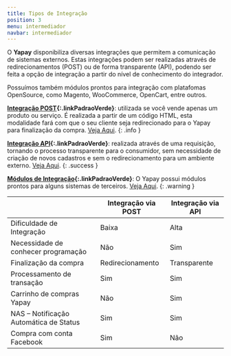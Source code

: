 ```yaml
---
title: Tipos de Integração
position: 3
menu: intermediador
navbar: intermediador
---
```



O **Yapay** disponibiliza diversas integrações que permitem a comunicação de sistemas externos. Estas integrações podem ser realizadas através de redirecionamentos (POST) ou de forma transparente (API), podendo ser feita a opção de integração a partir do nível de conhecimento do integrador. 

Possuímos também módulos prontos para integração com platafomas OpenSource, como Magento, WooCommerce, OpenCart, entre outros.

**[Integração POST](/intermediador/botao-compra/){:.linkPadraoVerde}**: utilizada se você vende apenas um produto ou serviço. É realizada a partir de um código HTML, esta modalidade fará com que o seu cliente seja redirecionado para o Yapay para finalização da compra. <a href="/intermediador/botao-compra/" target="_blank" class="linkPadraoVerde">Veja Aqui</a>.
{: .info }

**[Integração API](/intermediador/api/){:.linkPadraoVerde}**: realizada através de uma requisição, tornando o processo transparente para o consumidor, sem necessidade de criação de novos cadastros e sem o redirecionamento para um ambiente externo. <a href="/intermediador/apis/#api-transacao" target="_blank" class="linkPadraoVerde">Veja Aqui</a>.
{: .success }

**[Módulos de Integração](/intermediador/modulos-integracao-intermediador/){:.linkPadraoVerde}**: O Yapay possui módulos prontos para alguns sistemas de terceiros. <a href="/intermediador/modulos-integracao-intermediador/" target="_blank" class="linkPadraoVerde">Veja Aqui</a>.
{: .warning }


|                                           |  Integração via POST    |   Integração via API  |
|-------------------------------------------|-------------------------|-----------------------|
|  Dificuldade de Integração                |      Baixa              |    Alta               |
|  Necessidade de conhecer programação      |      Não                |    Sim                |
|  Finalização da compra                    |      Redirecionamento   |    Transparente       |
|  Processamento de transação               |      Sim                |    Sim                |
|  Carrinho de compras Yapay                |      Não                |    Sim                |
|  NAS – Notificação Automática de Status   |      Sim                |    Sim                |
|  Compra com conta Facebook                |      Sim                |    Não                |

